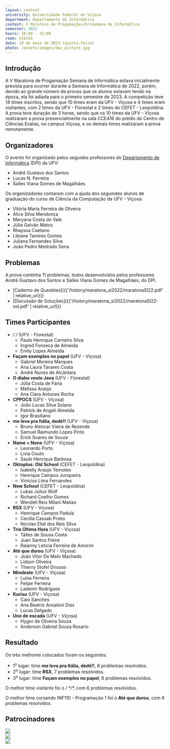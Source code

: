 ```yaml
---
layout: contest
university: Universidade Federal de Viçosa
department: Departamento de Informática
contest: V Maratona de Progamação</br>Semana de Informática
semester: 2022
hours: 18:00 - 22:00
room: CCE416
date: 18 de maio de 2023 (quinta-feira)
photo: /assets/images/dpi_picture.jpg
---
```


## **Introdução**

A V Maratona de Progamação Semana de Informática estava inicialmente prevista para ocorrer durante a Semana de Informática de 2022, porém, devido ao grande número de provas que os alunos estavam tendo na época, ela foi adiada para o primeiro semestre de 2023. A competição teve 14 times inscritos, sendo que 10 times eram da UFV - Viçosa e 4 times eram visitantes, com 2 times da UFV - Florestal e 2 times do CEFET - Leopoldina. A prova teve duração de 3 horas, sendo que os 10 times da UFV - Viçosa realizaram a prova presencialmente na sala CCE416 do prédio do Centro de Ciências Exatas, no campus Viçosa, e os demais times realizaram a prova remotamente.  

## **Organizadores**

O evento foi organizado pelos seguides professores do [Departamento de Informática](https://www2.dpi.ufv.br/) (DPI) da UFV:

- André Gustavo dos Santos
- Lucas N. Ferreira
- Salles Viana Gomes de Magalhães

Os organizadores contaram com a ajuda dos seguindes alunos de graduação do curso de Ciência da Computação da UFV - Viçosa:

- Vitória Maria Ferreira de Oliveira
- Alice Silva Mendonça
- Maryana Costa do Vale
- Júlia Galvão Matos
- Rhayssa Caetano
- Libiane Tamires Gomes
- Juliana Fernandes Silva
- João Pedro Medrado Sena

## **Problemas**

A prova continha 11 problemas, todos desenvolvidos pelos professores André Gustavo dos Santos e Salles Viana Gomes de Magalhães, do DPI. 

- [Caderno de Questões]({{'/history/maratona_si2022/maratonaSI22.pdf' | relative_url}})
- [Discussão de Soluções]({{'/history/maratona_si2022/maratonaSI22-sol.pdf' | relative_url}})

## **Times Participantes**

- **/* */** (UFV - Florestal)
   - Paulo Henrique Carneiro Silva 	
   - Ingred Fonseca de Almeida
   - Emily Lopes Almeida
- **Façam exemplos no papel** (UFV - Viçosa)
   - Gabriel Moreira Marques	
   - Ana Laura Tavares Costa
   - André Nunes de Alcântara
- **O diabo veste Java** (UFV - Florestal)
   - Júlia Costa de Faria		
   - Melissa Araújo
   - Ana Clara Antunes Rocha
- **CPPOCS** (UFV - Viçosa)
   - João Lucas Silva Solano 		
   - Patrick de Angeli Almeida
   - Igor Brasiliano
- **me leva pra Itália, dedé!!** (UFV - Viçosa)
   - Bruno Alencar Vieira de Rezende
   - Samuel Raimundo Lopes Pinto
   - Erick Soares de Souza
- **Name = None** (UFV - Viçosa)
   - Leonardo Porto	
   - Lívia Couto
   - Saulo Henrique Barbosa
- **Oktoplus: Old School** (CEFET - Leopoldina)
   - Isabelly Araújo Temoteo		
   - Henrique Campos Junqueira
   - Vinícius Lima Fernandes
- **New School** (CEFET - Leopoldina)
   - Lukas Julius Wolf		
   - Richard Coelho Gomes
   - Wendell Reis Milani Matias
- **RSX** (UFV - Viçosa)
   - Henrique Campos Padula		
   - Cecília Cassab Prieto
   - Nicolas Eliel dos Reis Silva
- **Trio Última Hora** (UFV - Viçosa)
   - Tálles de Sousa Costa	
   - Juan Santos Freire	
   - Raianny Leticia Ferreira de Amorim
- **Até que durou** (UFV - Viçosa)
   - João Vitor De Melo Machado	
   - Lidson Oliveira	
   - Thierry Stofel Driusso
- **Mindeste** (UFV - Viçosa)
   - Luísa Ferreira 	 	
   - Felipe Ferreira
   - Lademir Rodrigues 
- **Kurisu** (UFV - Viçosa)
   - Caio Sanches 	 	
   - Ana Beatriz Ansaloni Dias
   - Lucas Delgado
- **Uno de escada** (UFV - Viçosa)
   - Hygor de Oliveira Souza	
   - Anderson Gabriel Souza Rosario 

## **Resultado**

Os três melhores colocados foram os seguintes:
- 1<sup>o</sup>  lugar: time **me leva pra Itália, dedé!!**, 8 problemas resolvidos.
- 2<sup>o</sup>  lugar: time **RSX**, 7 problemas resolvidos.
- 3<sup>o</sup>  lugar: time **Façam exemplos no papel**, 6 problemas resolvidos.

O melhor time visitante foi o **/* */**, com 6 problemas resolvidos.

O melhor time cursando INF110 - Programação 1 foi o **Até que durou**, com 6 problemas resolvidos.

## **Patrocinadores**

<div class="contest-sponsors">

   <div>
      <a href="https://levty.com/br"><img src="{{'/history/maratona_si2022/sponsors/levty_logo.png' | relative_url}}"></a>
   </div>
      <div>
      <a href="https://www.sydle.com/br/"><img src="{{'/history/maratona_si2022/sponsors/sydle_logo.png' | relative_url}}"></a>
   </div>
   <div>
      <a href="https://ciandt.com/"><img src="{{'/history/maratona_si2022/sponsors/ciandt-logo.png' | relative_url}}"></a>
   </div>
</div>